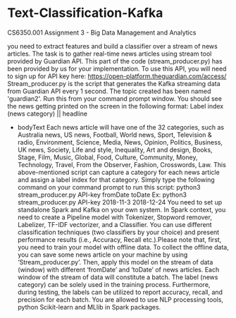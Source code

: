 # Text-Classification-Kafka
CS6350.001 Assignment 3 - Big Data Management and Analytics 

you need to extract features and build a classifier over a stream of news
articles. The task is to gather real-time news articles using stream tool
provided by Guardian API. This part of the code (stream_producer.py) has been
provided by us for your implementation. To use this API, you will need to sign
up for API key here: https://open-platform.theguardian.com/access/
Stream_producer.py is the script that generates the Kafka streaming data from
Guardian API every 1 second. The topic created has been named 'guardian2'. Run
this from your command prompt window. You should see the news getting printed
on the screen in the following format: Label index (news category) || headline
+ bodyText Each news article will have one of the 32 categories, such as
Australia news, US news, Football, World news, Sport, Television & radio,
Environment, Science, Media, News, Opinion, Politics, Business, UK news,
Society, Life and style, Inequality, Art and design, Books, Stage, Film,
Music, Global, Food, Culture, Community, Money, Technology, Travel, From the
Observer, Fashion, Crosswords, Law. This above-mentioned script can capture a
category for each news article and assign a label index for that category.
Simply type the following command on your command prompt to run this script:
python3 stream_producer.py API-key fromDate toDate Ex: python3
stream_producer.py API-key 2018-11-3 2018-12-24 You need to set up standalone
Spark and Kafka on your own system. In Spark context, you need to create a
Pipeline model with Tokenizer, Stopword remover, Labelizer, TF-IDF vectorizer,
and a Classifier. You can use different classification techniques (two
classifiers by your choice) and present performance results (i.e., Accuracy,
Recall etc.).Please note that, first, you need to train your model with
offline data. To collect the offline data, you can save some news article on
your machine by using ‘Stream_producer.py’. Then, apply this model on the
stream of data (window) with different ‘fromDate’ and ‘toDate’ of news
articles. Each window of the stream of data will constitute a batch. The label
(news category) can be ​solely used in the training process. Furthermore,
during testing, the labels can be utilized to report accuracy, recall, and
precision for each batch. You are allowed to use NLP processing tools, python
Scikit-learn and MLlib in Spark packages.
